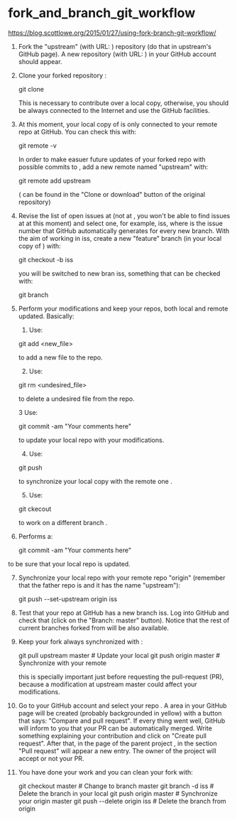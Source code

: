 # fork_and_branch_git_workflow
https://blog.scottlowe.org/2015/01/27/using-fork-branch-git-workflow/

1. Fork the "upstream" (with URL: <X>) repository (do that in
   upstream's GitHub page).  A new repository (with URL: <Y>) in your
   GitHub account should appear.

2. Clone your forked repository <X>:

    git clone <Y>

   This is necessary to contribute over a local copy, otherwise, you
   should be always connected to the Internet and use the GitHub
   facilities.

3. At this moment, your local copy of <X> is only connected to your
   remote repo <X> at GitHub. You can check this with:

    git remote -v

   In order to make easuer future updates of your forked repo <Y> with
   possible commits to <X>, add a new remote named "upstream" with:

    git remote add upstream <X>

   (<X> can be found in the "Clone or download" button of the original
   <X> repository)

4. Revise the list of open issues at <X> (not at <Y>, you won't be
   able to find issues at <Y> at this moment) and select one, for
   example, iss<Z>, where <Z> is the issue number that GitHub
   automatically generates for every new branch. With the aim of
   working in iss<Z>, create a new "feature" branch (in your local
   copy of <Y>) with:

   git checkout -b iss<Z>

   you will be switched to new bran iss<Z>, something that can be
   checked with:

    git branch

5. Perform your modifications and keep your repos, both local <Y> and
   remote <Y> updated. Basically:
   
   1. Use:
   
   git add <new_file>
   
   to add a new file to the repo.

	2. Use:

    git rm <undesired_file>

	to delete a undesired file from the repo.

	3 Use:

     git commit -am "Your comments here"

	to update your local repo with your modifications.

	4. Use:

     git push

	to synchronize your local copy <Y> with the remote one <Y>.

	5. Use:

     git ckecout <branch>

	to work on a different branch <branch>.

6. Performs a:

   git commit -am "Your comments here"

to be sure that your local repo <Y> is updated.

7. Synchronize your local repo <Y> with your remote repo <Y> "origin"
   (remember that the father repo is <X> and it has the name
   "upstream"):

   git push --set-upstream origin iss<Z>

8. Test that your repo <Y> at GitHub has a new branch iss<Z>. Log into
   GitHub and check that (click on the "Branch: master"
   button). Notice that the rest of current branches forked from <X>
   will be also available.

9. Keep your fork <Y> always synchronized with <X>:

   git pull upstream master # Update your local <Y>
   git push origin master   # Synchronize with your remote <Y>

   this is specially important just before requesting the pull-request
   (PR), because a modification at upstream master could affect your
   modifications.

10. Go to your GitHub account and select your repo <Y>. A area in your
    GitHub page will be created (probably backgrounded in yellow) with
    a button that says: "Compare and pull request". If every thing
    went well, GitHub will inform to you that your PR can be
    automatically merged. Write something explaining your contribution
    and click on "Create pull request". After that, in the page of the
    parent project <X>, in the section "Pull request" will appear a
    new entry. The owner of the project will accept or not your PR.

11. You have done your work and you can clean your fork with:

    git checkout master             # Change to branch master
    git branch -d iss<Z>            # Delete the branch in your local <Y>
    git push origin master          # Synchronize your origin master <Y>
    git push --delete origin iss<Z> # Delete the branch from origin <Y>

